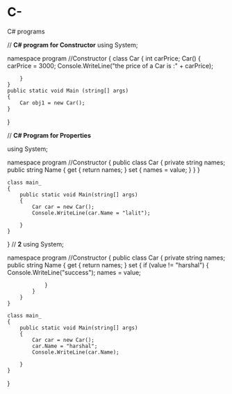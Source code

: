 # C-
C# programs

// **C# program for Constructor**
using System;

namespace program   //Constructor
{
     class Car
    {
        int carPrice;
        Car() 
        {
            carPrice = 3000;
            Console.WriteLine("the price of a Car is :" + carPrice);

        }
    }
    public static void Main (string[] args)
    {
        Car obj1 = new Car();
    }
}

// **C# Program for Properties**

using System;

namespace program   //Constructor
{
     public class Car
    {
        private string names;
        public string Name 
        {
            get { return names; }
            set { names = value; }
        }
    }

    class main_
    {
        public static void Main(string[] args)
        {
            Car car = new Car();
            Console.WriteLine(car.Name = "lalit");
            
        }
    }
}
// **2**
using System;

namespace program   //Constructor
{
     public class Car
    {
        private string names;
        public string Name 
        {
            get { return names; }
            set {
                if (value != "harshal")
                {
                    Console.WriteLine("success");
                    names = value;
                   
                }
            }
        }
    }

    class main_
    {
        public static void Main(string[] args)
        {
            Car car = new Car();
            car.Name = "harshal";
            Console.WriteLine(car.Name);

        }
    }
}

